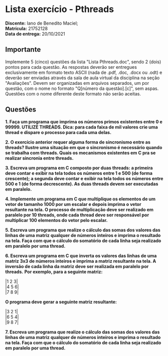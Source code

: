 # Lista exercício - Pthreads
**Discente:** Iano de Benedito Maciel; <br>
**Matrícula:** 21752128<br>
**Data de entrega:** 20/10/2021
## Importante
Implemente 5 (cinco) questões da lista "Lista Pthreads.doc", sendo 2 (dois) pontos para cada questão. As respostas deverão ser entregues exclusivamente em formato texto ASCII (nada de .pdf, .doc, .docx ou .odt) e deverão ser enviadas através da sala de aula virtual da disciplina na seção "Avaliações". Devem ser organizadas em arquivos separados, um por questão, com o nome no formato "Q[número da questão].[c]", sem aspas. Questões com o nome diferente deste formato não serão aceitas.

## Questões

**1. Faça um programa que imprima os números primos existentes entre 0 e 99999. UTILIZE
THREADS. Dica: para cada faixa de mil valores crie uma thread e dispare o processo para
cada uma delas.**

**2. O exercício anterior requer alguma forma de sincronismo entre as threads? Ilustre uma
situação em que o sincronismo é necessário quando se trabalha com threads. Quais os
mecanismos existentes em C pra se realizar sincronia entre threads.**

**3. Escreva um programa em C composto por duas threads: a primeira deve contar e exibir na
tela todos os números entre 1 e 500 (de forma crescente); a segunda deve contar e exibir na
tela todos os números entre 500 e 1 (de forma decrescente). As duas threads devem ser
executadas em paralelo.**

**4. Implemente um programa em C que multiplique os elementos de um vetor de tamanho 1000
por um escalar e depois imprima o vetor resultante na tela. O processo de multiplicação deve
ser realizado em paralelo por 10 threads, onde cada thread deve ser responsável por
multiplicar 100 elementos do vetor pelo escalar.**

**5. Escreva um programa que realize o cálculo das somas dos valores das linhas de uma matriz
qualquer de números inteiros e imprima o resultado na tela. Faça com que o cálculo do
somatório de cada linha seja realizado em paralelo por uma thread.**

**6. Escreva um programa em C que inverta os valores das linhas de uma matriz 3x3 de
números inteiros e imprima a matriz resultante na tela. A inversão de cada linha da matriz deve
ser realizada em paralelo por threads.**
**Por exemplo, para a seguinte matriz:**

|1 2 3| <br>
|4 5 6| <br>
|7 8 9|

**O programa deve gerar a seguinte matriz resultante:**

|3 2 1| <br>
|6 5 4| <br>
|9 8 7|

**7. Escreva um programa que realize o cálculo das somas dos valores das linhas de uma matriz
qualquer de números inteiros e imprima o resultado na tela. Faça com que o cálculo do
somatório de cada linha seja realizado em paralelo por uma thread.**